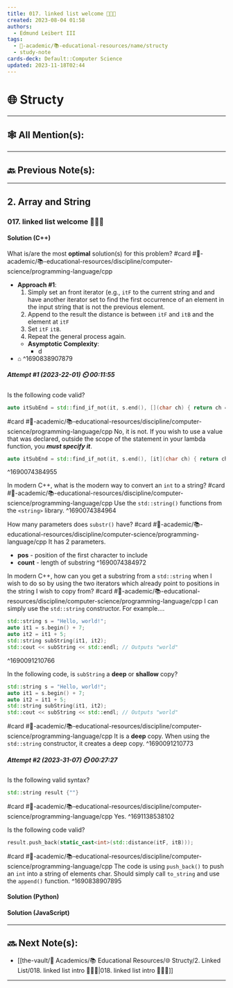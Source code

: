 ```yaml
---
title: 017. linked list welcome 👨🏻‍🏫
created: 2023-08-04 01:58
authors:
  - Edmund Leibert III
tags:
  - 🔴-academic/📚-educational-resources/name/structy
  - study-note
cards-deck: Default::Computer Science
updated: 2023-11-18T02:44
---
```


# 🌐 Structy

---

## 🕸️ All Mention(s): 

---

## 🔙 Previous Note(s):

---

## 2. Array and String

### **017. linked list welcome 👨🏻‍🏫**

#### Solution (C++)

What is/are the most **optimal** solution(s) for this problem? 
#card  #🔴-academic/📚-educational-resources/discipline/computer-science/programming-language/cpp
- **Approach #1**:
	1. Simply set an front iterator (e.g., `itF` to the current string and and have another iterator set to find the first occurrence of an element in the input string that is not the previous element.
	2. Append to the result the distance is between `itF` and `itB` and the element at `itF`
	3. Set `itF` `itB`. 
	4. Repeat the general process again.
	- **Asymptotic Complexity**:
		- d
- ⌂
^1690838907879

##### **Attempt #1 (2023-22-01) ⏲️ 00:11:55**

Is the following code valid?
```cpp
auto itSubEnd = std::find_if_not(it, s.end(), [](char ch) { return ch == *it; });
```
#card  #🔴-academic/📚-educational-resources/discipline/computer-science/programming-language/cpp
No, it is not. If you wish to use a value that was declared, outside the scope of the statement in your lambda function, you ***must specify it***.
```cpp
auto itSubEnd = std::find_if_not(it, s.end(), [it](char ch) { return ch == *it; });
```
^1690074384955

In modern C++, what is the modern way to convert an `int` to a string? 
#card  #🔴-academic/📚-educational-resources/discipline/computer-science/programming-language/cpp
Use the `std::string()` functions from the `<string>` library.
^1690074384964

How many parameters does `substr()` have? 
#card  #🔴-academic/📚-educational-resources/discipline/computer-science/programming-language/cpp
It has 2 parameters.
- **pos** - position of the first character to include
- **count** - length of substring
^1690074384972

In modern C++, how can you get a substring from a `std::string` when I wish to do so by using the two iterators which already point to positions in the string I wish to copy from? 
#card  #🔴-academic/📚-educational-resources/discipline/computer-science/programming-language/cpp
I can simply use the `std::string` constructor. For example….
```cpp
std::string s = "Hello, world!";
auto it1 = s.begin() + 7;
auto it2 = it1 + 5;
std::string subString(it1, it2);
std::cout << subString << std::endl; // Outputs "world"
```
^1690091210766

In the following code, is `subString` a **deep** or **shallow** copy? 
```cpp
std::string s = "Hello, world!";
auto it1 = s.begin() + 7;
auto it2 = it1 + 5;
std::string subString(it1, it2);
std::cout << subString << std::endl; // Outputs "world"
```
#card  #🔴-academic/📚-educational-resources/discipline/computer-science/programming-language/cpp
It is a **deep** copy. When using the `std::string` constructor, it creates a deep copy.
^1690091210773

##### **Attempt #2 (2023-31-07) ⏲️ 00:27:27**

Is the following valid syntax? 
```cpp
std::string result {""}
```
#card #🔴-academic/📚-educational-resources/discipline/computer-science/programming-language/cpp
Yes.
^1691138538102

Is the following code valid?
```cpp
result.push_back(static_cast<int>(std::distance(itF, itB)));
```
#card  #🔴-academic/📚-educational-resources/discipline/computer-science/programming-language/cpp
The code is using `push_back()` to push an `int` into a string of elements char. Should simply call `to_string` and use the `append()` function.
^1690838907895

#### Solution (Python)

#### Solution (JavaScript)


---

## 🔜 Next Note(s):
- [[the-vault/🔴 Academics/📚 Educational Resources/🌐 Structy/2. Linked List/018. linked list intro 👨🏻‍🏫|018. linked list intro 👨🏻‍🏫]]

---



